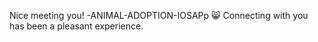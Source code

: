 Nice meeting you!
-ANIMAL-ADOPTION-IOSAPp
:smile_cat:
Connecting with you has been a pleasant experience.
